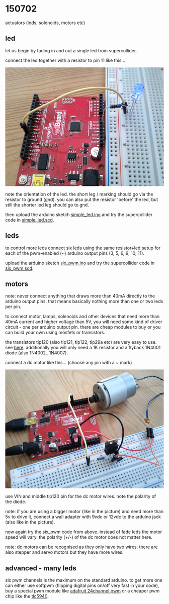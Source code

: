 150702
======

actuators (leds, solenoids, motors etc)

led
--
let us begin by fading in and out a single led from supercollider.

connect the led together with a resistor to pin 11 like this...

![simple_led](simple_led.jpg?raw=true "simple_led")

note the orientation of the led. the short leg / marking should go via the resistor to ground (gnd). you can also put the resistor 'before' the led, but still the shorter led leg should go to gnd.

then upload the arduino sketch [simple_led.ino](https://github.com/redFrik/udk13-Remote_control/blob/master/udk150702/simple_led/simple_led.ino) and try the supercollider code in [simple_led.scd](https://github.com/redFrik/udk13-Remote_control/blob/master/udk150702/simple_led.scd).

leds
--
to control more leds connect six leds using the same resistor+led setup for each of the pwm-enabled (~) arduino output pins (3, 5, 6, 9, 10, 11).

upload the arduino sketch [six_pwm.ino](https://github.com/redFrik/udk13-Remote_control/blob/master/udk150702/six_pwm/six_pwm.ino) and try the supercollider code in [six_pwm.scd](https://github.com/redFrik/udk13-Remote_control/blob/master/udk150702/six_pwm.scd).

motors
--
note: never connect anything that draws more than 40mA directly to the arduino output pins. that means basically nothing more than one or two leds per pin.

to connect motor, lamps, solenoids and other devices that need more than 40mA current and higher voltage than 5V, you will need some kind of driver circuit - one per arduino output pin. there are cheap modules to buy or you can build your own using mosfets or transistors.

the transistors tip120 (also tip121, tip122, tip29a etc) are very easy to use. see [here](http://www.instructables.com/id/Use-Arduino-with-TIP120-transistor-to-control-moto/).
additionally you will only need a 1K resistor and a flyback 1N4001 diode (also 1N4002...1N4007).

connect a dc motor like this... (choose any pin with a ~ mark)

![tip120](tip120.jpg?raw=true "tip120")

use VIN and middle tip120 pin for the dc motor wires. note the polarity of the diode.

note: if you are using a bigger motor (like in the picture) and need more than 5v to drive it, connect a wall adapter with 9vdc or 12vdc to the arduino jack (also like in the picture).

now again try the six_pwm code from above. instead of fade leds the motor speed will vary. the polarity (+/-) of the dc motor does not matter here.

note: dc motors can be recognised as they only have two wires. there are also stepper and servo motors but they have more wires.

advanced - many leds
--
six pwm channels is the maximum on the standard arduino. to get more one can either use softpwm (flipping digital pins on/off very fast in your code), buy a special pwm module like [adafruit 24channel pwm](https://www.adafruit.com/product/1429) or a cheaper pwm chip like the [tlc5940](http://tronixstuff.com/2013/10/21/tutorial-arduino-tlc5940-led-driver-ic/).
